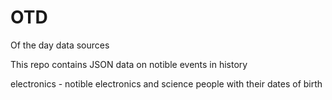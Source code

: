 # OTD
Of the day data sources

This repo contains JSON data on notible events in history

electronics - notible electronics and science people with their dates of birth
